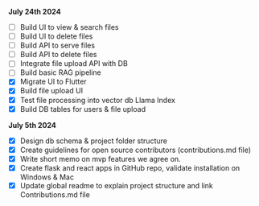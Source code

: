 **July 24th 2024**
- [ ] Build UI to view & search files
- [ ] Build UI to delete files
- [ ] Build API to serve files
- [ ] Build API to delete files
- [ ] Integrate file upload API with DB
- [ ] Build basic RAG pipeline
- [x] Migrate UI to Flutter
- [x] Build file upload UI
- [x] Test file processing into vector db Llama Index
- [x] Build DB tables for users & file upload

**July 5th 2024**
- [x] Design db schema & project folder structure
- [x] Create guidelines for open source contributors (contributions.md file)
- [x] Write short memo on mvp features we agree on.
- [x] Create flask and react apps in GitHub repo, validate installation on Windows & Mac
- [x] Update global readme to explain project structure and link Contributions.md file 